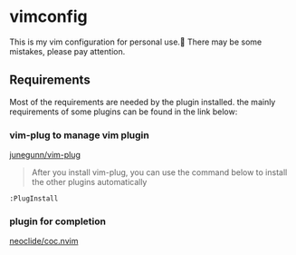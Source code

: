 # vimconfig

This is my vim configuration for personal use.🙂
There may be some mistakes, please pay attention.

## Requirements

Most of the requirements are needed by the plugin installed.
the mainly requirements of some plugins can be found in the link below:

### vim-plug to manage vim plugin

[junegunn/vim-plug](https://github.com/junegunn/vim-plug)
> After you install vim-plug, you can use the command below to install the other
> plugins automatically

```vim command
:PlugInstall
```

### plugin for completion

[neoclide/coc.nvim](https://github.com/neoclide/coc.nvim)
